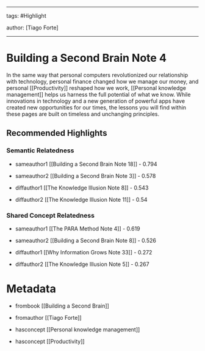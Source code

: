 




---

tags: #Highlight

author: [Tiago Forte]

---
# Building a Second Brain Note 4




In the same way that personal computers revolutionized our relationship with technology, personal finance changed how we manage our money, and personal  [[Productivity]]  reshaped how we work,  [[Personal knowledge management]]  helps us harness the full potential of what we know. While innovations in technology and a new generation of powerful apps have created new opportunities for our times, the lessons you will find within these pages are built on timeless and unchanging principles.


## Recommended Highlights

### Semantic Relatedness


- sameauthor1 [[Building a Second Brain Note 18]] - 0.794

- sameauthor2 [[Building a Second Brain Note 3]] - 0.578

- diffauthor1 [[The Knowledge Illusion Note 8]] - 0.543

- diffauthor2 [[The Knowledge Illusion Note 11]] - 0.54
### Shared Concept Relatedness


- sameauthor1 [[The PARA Method Note 4]] - 0.619

- sameauthor2 [[Building a Second Brain Note 8]] - 0.526

- diffauthor1 [[Why Information Grows Note 33]] - 0.272

- diffauthor2 [[The Knowledge Illusion Note 5]] - 0.267
# Metadata


- frombook [[Building a Second Brain]]

- fromauthor [[Tiago Forte]]

- hasconcept [[Personal knowledge management]]

- hasconcept [[Productivity]]